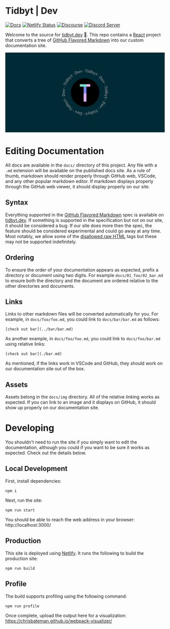 # Tidbyt | Dev
[![Docs](https://img.shields.io/badge/docs-tidbyt.dev-blue?style=flat-square)](https://tidbyt.dev)
[![Netlify Status](https://img.shields.io/netlify/fd7e22f8-e8c9-4caa-ab53-37474eb49bc4?style=flat-square)](https://app.netlify.com/sites/tidbyt-dev/deploys)
[![Discourse](https://img.shields.io/discourse/status?server=https%3A%2F%2Fdiscuss.tidbyt.com&style=flat-square)](https://discuss.tidbyt.com/)
[![Discord Server](https://img.shields.io/discord/928484660785336380?style=flat-square)](https://discord.gg/r45MXG4kZc)

Welcome to the source for [tidbyt.dev](https://tidbyt.dev) 🎉. This repo contains a [React](https://reactjs.org/) project that converts a tree of [GitHub Flavored Markdown](https://github.github.com/gfm/) into our custom documentation site.

![tidbyt.dev social banner](./docs/img/social.png)

# Editing Documentation
All docs are available in the `docs/` directory of this project. Any file with a `.md` extension will be available on the published docs site. As a rule of thumb, markdown should render properly through GitHub web, VSCode, and any other popular markdown editor. If markdown displays properly through the GitHub web viewer, it should display properly on our site.

## Syntax
Everything supported in the [GitHub Flavored Markdown](https://github.github.com/gfm/) spec is available on  [tidbyt.dev](https://tidbyt.dev). If something is supported in the specification but not on our site, it should be considered a bug. If our site does more then the spec, the feature should be considered experimental and could go away at any time. Most notably, we allow some of the [disallowed raw HTML](https://github.github.com/gfm/#disallowed-raw-html-extension-) tags but these may not be supported indefinitely.

## Ordering
To ensure the order of your documentation appears as expected, prefix a directory or document using two digits. For example `docs/01_foo/02_bar.md` to ensure both the directory and the document are ordered relative to the other directories and documents.

## Links
Links to other markdown files will be converted automatically for you. For example, in `docs/foo/foo.md`, you could link to `docs/bar/bar.md` as follows:
```
[check out bar](../bar/bar.md)
```

As another example, in `docs/foo/foo.md`, you could link to `docs/foo/bar.md` using relative links:
```
[check out bar](./bar.md)
```

As mentioned, if the links work in VSCode and GitHub, they should work on our documentation site out of the box.

## Assets
Assets belong in the `docs/img` directory. All of the relative linking works as expected. If you can link to an image and it displays on GitHub, it should show up properly on our documentation site. 

# Developing
You shouldn't need to run the site if you simply want to edit the documentation, although you could if you want to be sure it works as expected. Check out the details below.

## Local Development
First, install dependencies:
```
npm i
```

Next, run the site:
```
npm run start
```

You should be able to reach the web address in your browser: http://localhost:3000/

## Production
This site is deployed using [Netlify](https://www.netlify.com/). It runs the following to build the production site:
```
npm run build
```

## Profile
The build supports profiling using the following command:
```
npm run profile
```
Once complete, upload the output here for a visualization: https://chrisbateman.github.io/webpack-visualizer/
